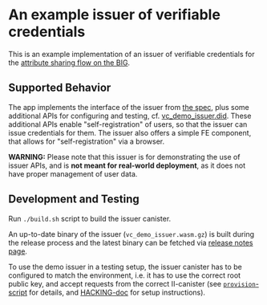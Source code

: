 # An example issuer of verifiable credentials

This is an example implementation of an issuer of verifiable credentials for
the [attribute sharing flow on the BIG](https://github.com/dfinity/wg-identity-authentication/blob/main/topics/attribute-sharing.md).

## Supported Behavior

The app implements the interface of the issuer from [the spec](../../docs/vc-spec.md), plus some additional
APIs for configuring and testing, cf. [vc_demo_issuer.did](./vc_demo_issuer.did). These additional APIs
enable "self-registration" of users, so that the issuer can issue credentials for them.
The issuer also offers a simple FE component, that allows for "self-registration" via a browser.

**WARNING:** Please note that this issuer is for demonstrating the use of issuer APIs, and is **not meant
for real-world deployment**, as it does not have proper management of user data.

## Development and Testing

Run `./build.sh` script to build the issuer canister.

An up-to-date binary of the issuer (`vc_demo_issuer.wasm.gz`) is built during the release
process and the latest binary can be fetched via [release notes page](https://github.com/dfinity/internet-identity/releases/latest).

To use the demo issuer in a testing setup, the issuer canister has to be configured to match the environment,
i.e. it has to use the correct root public key, and accept requests from the correct II-canister
(see [`provision`-script](./provision) for details, and [HACKING-doc](../../HACKING.md) for setup instructions).
